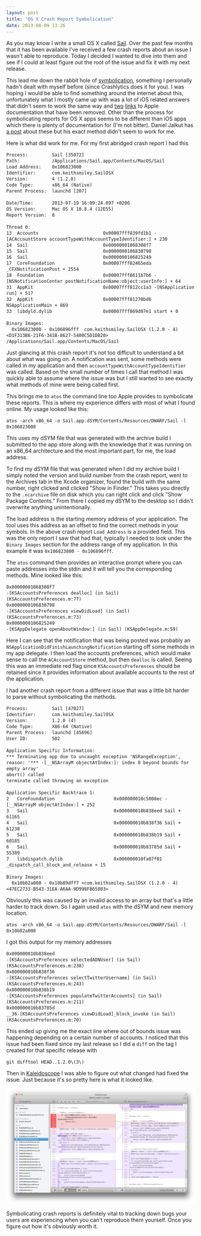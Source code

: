 ```yaml
---
layout: post
title: "OS X Crash Report Symbolication"
date: 2013-08-09 13:26
---
```


As you may know I write a small OS X called [Sail](http://sailforapp.net/). Over
the past few months that it has been available I've received a few crash reports
about an issue I wasn't able to reproduce. Today I decided I wanted to dive into
them and see if I could at least figure out the root of the issue and fix it
with my next release.

This lead me down the rabbit hole of
[symbolication](http://lldb.llvm.org/symbolication.html), something I personally
hadn't dealt with myself before (since Crashlytics does it for you). I was
hoping I would be able to find something around the internet about this,
unfortunately what I mostly came up with was a lot of iOS related answers that
didn't seem to work the same way and
[two](http://developer.apple.com/tools/xcode/symbolizingcrashdumps.html)
[links](http://developer.apple.com/library/mac/technotes/tn2004/tn2123.html) to
Apple documentation that have been removed. Other than the process for
symbolicating reports for OS X apps seems to be different than iOS apps which
there is plenty of documentation for (I'm not bitter). Daniel Jalkut has [a
post](http://www.red-sweater.com/blog/439/crappy-crash-logs) about these but his
exact method didn't seem to work for me.

Here is what did work for me. For my first abridged crash report I had this

```
Process:         Sail [35072]
Path:            /Applications/Sail.app/Contents/MacOS/Sail
Load Address:    0x106823000
Identifier:      com.keithsmiley.SailOSX
Version:         4 (1.2.0)
Code Type:       x86_64 (Native)
Parent Process:  launchd [207]

Date/Time:       2013-07-19 16:09:24.097 +0200
OS Version:      Mac OS X 10.8.4 (12E55)
Report Version:  8

Thread 0:
13  Accounts                        0x00007fff839fd1b1 -[ACAccountStore accountTypeWithAccountTypeIdentifier:] + 230
14  Sail                            0x00000001068308f7
15  Sail                            0x0000000106830798
16  Sail                            0x0000000106825249
17  CoreFoundation                  0x00007fff82465eda _CFXNotificationPost + 2554
18  Foundation                      0x00007fff8611b7b6 -[NSNotificationCenter postNotificationName:object:userInfo:] + 64
31  AppKit                          0x00007fff812cc1a3 -[NSApplication run] + 517
32  AppKit                          0x00007fff81270bd6 NSApplicationMain + 869
33  libdyld.dylib                   0x00007fff869d07e1 start + 0

Binary Images:
  0x106823000 - 0x106896fff  com.keithsmiley.SailOSX (1.2.0 - 4) <D1F313B6-21F6-341B-8627-5480C5D1DB20> /Applications/Sail.app/Contents/MacOS/Sail
```

Just glancing at this crash report it's not too difficult to understand a bit
about what was going on. A notification was sent, some methods were called in my
application and then `accountTypeWithAccountTypeIdentifier` was called. Based on
the small number of times I call that method I was quickly able to assume where
the issue was but I still wanted to see exactly what methods of mine were being
called first.

This brings me to `atos` the command line too Apple provides to symbolicate
these reports. This is where my experience differs with most of what I found
online. My usage looked like this:

```
atos -arch x86_64 -o Sail.app.dSYM/Contents/Resources/DWARF/Sail -l 0x106823000
```

This uses my dSYM file that was generated with the archive build I submitted to
the app store along with the knowledge that it was running on an x86_64
architecture and the most important part, for me, the load address.

To find my dSYM file that was generated when I did my archive build I simply
noted the version and build number from the crash report, went to the Archives
tab in the Xcode organizer, found the build with the same number, right clicked
and clicked "Show in Finder." This takes you directly to the `.xcarchive` file
on disk which you can right click and click "Show Package Contents." From there
I copied my dSYM to the desktop so I didn't overwrite anything unintentionally.

The load address is the starting memory address of your application. The tool
uses this address as an offset to find the correct methods in your symbols. In
the above crash report `Load Address` is a provided field. This was the only
report I saw that had that, typically I needed to look under the `Binary Images`
section for the address range of my application. In this example it was
`0x106823000 - 0x106896fff`.

The `atos` command then provides an interactive prompt where you can paste
addresses into the stdin and it will tell you the corresponding methods. Mine
looked like this:

```
0x00000001068308f7
-[KSAccountsPreferences dealloc] (in Sail) (KSAccountsPreferences.m:77)
0x0000000106830798
-[KSAccountsPreferences viewDidLoad] (in Sail) (KSAccountsPreferences.m:73)
0x0000000106825249
-[KSAppDelegate openAboutWindow:] (in Sail) (KSAppDelegate.m:59)
```

Here I can see that the notification that was being posted was probably an
`NSApplicationDidFinishLaunchingNotification` starting off some methods in my
app delegate. I then load the accounts preferences, which would make sense to
call the `ACAccountStore` method, but then `dealloc` is called. Seeing this was
an immediate red flag since `KSAccountsPreferences` should be retained since it
provides information about available accounts to the rest of the application.

I had another crash report from a different issue that was a little bit harder
to parse without symbolicating the methods.

```
Process:         Sail [47027]
Identifier:      com.keithsmiley.SailOSX
Version:         1.2.0 (4)
Code Type:       X86-64 (Native)
Parent Process:  launchd [45696]
User ID:         502

Application Specific Information:
*** Terminating app due to uncaught exception 'NSRangeException', reason: '*** -[__NSArrayM objectAtIndex:]: index 0 beyond bounds for empty array'
abort() called
terminate called throwing an exception

Application Specific Backtrace 1:
2   CoreFoundation                      0x000000010c5008ec -[__NSArrayM objectAtIndex:] + 252
3   Sail                                0x000000010b838eed Sail + 61165
4   Sail                                0x000000010b838f36 Sail + 61238
5   Sail                                0x000000010b838b19 Sail + 60185
6   Sail                                0x000000010b83785d Sail + 55389
7   libdispatch.dylib                   0x000000010fa07f01 _dispatch_call_block_and_release + 15

Binary Images:
  0x10b82a000 - 0x10b89dff7 +com.keithsmiley.SailOSX (1.2.0 - 4) <47EC2733-B543-31EA-A6AA-9D998FB65803>
```

Obviously this was caused by an invalid access to an array but that's a little harder to track down. So I again used `atos` with the dSYM and new memory location.

```
atos -arch x86_64 -o Sail.app.dSYM/Contents/Resources/DWARF/Sail -l 0x10b82a000
```

I got this output for my memory addresses

```
0x000000010b838eed
-[KSAccountsPreferences selectedADNUser] (in Sail) (KSAccountsPreferences.m:238)
0x000000010b838f36
-[KSAccountsPreferences selectTwitterUsername] (in Sail) (KSAccountsPreferences.m:243)
0x000000010b838b19
-[KSAccountsPreferences populateTwitterAccounts] (in Sail) (KSAccountsPreferences.m:211)
0x000000010b83785d
__36-[KSAccountsPreferences viewDidLoad]_block_invoke (in Sail) (KSAccountsPreferences.m:70)
```

This ended up giving me the exact line where out of bounds issue was happening
depending on a certain number of accounts. I noticed that this issue had been
fixed since my last release so I did a `diff` on the tag I created for that
specific release with

```
git difftool HEAD..1.2.0\(3\)
```

Then in [Kaleidoscope](http://www.kaleidoscopeapp.com/) I was able to figure out
what changed had fixed the issue. Just because it's so pretty here is what it
looked like.

![Diff](/images/symbolication/diff.png)

Symbolicating crash reports is definitely vital to tracking down bugs your users
are experiencing when you can't reproduce them yourself. Once you figure out how
it's obviously worth it.

